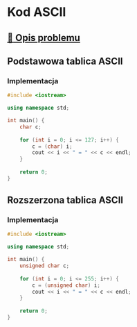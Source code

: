 # Kod ASCII

## [:link: Opis problemu](../../../../algorithms/coding-and-compression/ascii.md)

## Podstawowa tablica ASCII

### Implementacja

```cpp linenums="1"
#include <iostream>

using namespace std;

int main() {
    char c;
    
    for (int i = 0; i <= 127; i++) {
        c = (char) i;
        cout << i << " = " << c << endl;
    }
    
    return 0;
}
```

## Rozszerzona tablica ASCII

### Implementacja

```cpp linenums="1"
#include <iostream>

using namespace std;

int main() {
    unsigned char c;
    
    for (int i = 0; i <= 255; i++) {
        c = (unsigned char) i;
        cout << i << " = " << c << endl;
    }
    
    return 0;
}
```
